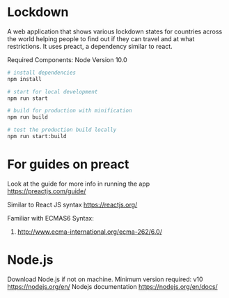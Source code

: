 # Lockdown

A web application that shows various lockdown states for countries across the world helping people to find out if they can travel and at what restrictions. It uses preact, a dependency similar to react. 

Required Components: Node Version 10.0

```bash
# install dependencies
npm install

# start for local development
npm run start

# build for production with minification
npm run build

# test the production build locally
npm run start:build
```
# For guides on preact 
 Look at the guide for more info in running the app
 https://preactjs.com/guide/

 Similar to React JS syntax
 https://reactjs.org/

 Familiar with ECMAS6 Syntax:
 1. http://www.ecma-international.org/ecma-262/6.0/


# Node.js
 Download Node.js if not on 
 machine. Minimum version required: v10 
 https://nodejs.org/en/
 Nodejs documentation
 https://nodejs.org/en/docs/

